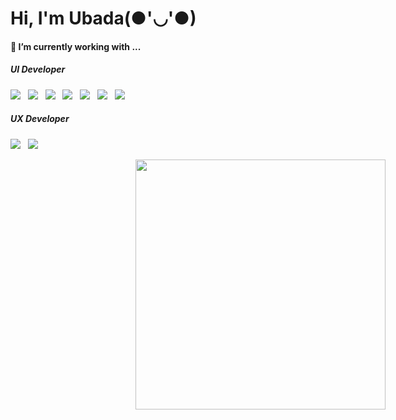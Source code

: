 <h1>Hi, I'm Ubada(●'◡'●) </h1>



<h4>🔭  I’m currently working with ...</h4>


<h5>UI Developer</h5>
<p>
    <img src="https://img.shields.io/badge/html5%20-%23e34f26.svg?&style=for-the-badge&logo=html5&logoColor=white" />&nbsp;&nbsp;
    <img src="https://img.shields.io/badge/CSS3-1572B6?&style=for-the-badge&logo=css3&logoColor=white" />&nbsp;&nbsp;
    <img src="https://img.shields.io/badge/JavaScript-F7DF1E?style=for-the-badge&logo=javascript&logoColor=000" />&nbsp;&nbsp;
    <img src="https://img.shields.io/badge/Bootstrap-563D7C?style=for-the-badge&logo=bootstrap&logoColor=white">&nbsp;&nbsp;
    <img src="https://img.shields.io/badge/Tailwind-06B6D4?style=for-the-badge&logo=Tailwind-CSS&logoColor=white" />&nbsp;&nbsp;
    <img src="https://img.shields.io/badge/PHP-777BB4?style=for-the-badge&logo=php&logoColor=white" />&nbsp;&nbsp;
    <img src="https://img.shields.io/badge/Laravel-FF2D20?style=for-the-badge&logo=Laravel&logoColor=white" />&nbsp;&nbsp;
</p>

<h5>UX Developer</h5>
<p>
    <img src="https://img.shields.io/badge/InDesign-FF3366?&style=for-the-badge&logo=In-Design&logoColor=white" />&nbsp;&nbsp;
    <img src="https://img.shields.io/badge/Illustrator-FF9A00?&style=for-the-badge&logo=Illustrator&logoColor=white" />&nbsp;&nbsp;
</p>
<img style="width:400px;margin-left:200px" src="https://user-images.githubusercontent.com/95857206/168781204-a8172ac5-d537-475b-b41c-c3511be37b4d.png">
